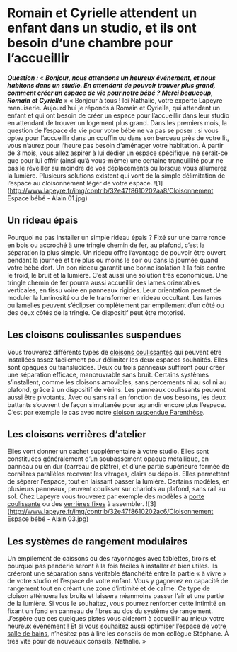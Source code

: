 ##
# **Romain et Cyrielle attendent un enfant dans un studio, et ils ont besoin d’une chambre pour l’accueillir**
_**Question :**_
« **_Bonjour, nous attendons un heureux événement, et nous habitons dans un studio. En attendant de pouvoir trouver plus grand, comment créer un espace de vie pour notre bébé ?_**
**_Merci beaucoup,_**
**_Romain et Cyrielle_** »
« Bonjour à tous !
Ici Nathalie, votre experte Lapeyre menuiserie.
Aujourd’hui je réponds à Romain et Cyrielle, qui attendent un enfant et qui ont besoin de créer un espace pour l’accueillir dans leur studio en attendant de trouver un logement plus grand.
Dans les premiers mois, la question de l’espace de vie pour votre bébé ne va pas se poser : si vous optez pour l’accueillir dans un couffin ou dans son berceau près de votre lit, vous n’aurez pour l’heure pas besoin d’aménager votre habitation.
À partir de 3 mois, vous allez aspirer à lui dédier un espace spécifique, ne serait-ce que pour lui offrir (ainsi qu’à vous-même) une certaine tranquillité pour ne pas le réveiller au moindre de vos déplacements ou lorsque vous allumerez la lumière. Plusieurs solutions existent qui vont de la simple délimitation de l’espace au cloisonnement léger de votre espace.
![1](http://www.lapeyre.fr/img/contrib/32e47f8610202aa8/Cloisonnement Espace bébé - Alain 01.jpg)
## **Un rideau épais**
Pourquoi ne pas installer un simple rideau épais ? Fixé sur une barre ronde en bois ou accroché à une tringle chemin de fer, au plafond, c’est la séparation la plus simple. Un rideau offre l’avantage de pouvoir être ouvert pendant la journée et tiré plus ou moins le soir ou dans la journée quand votre bébé dort. Un bon rideau garantit une bonne isolation à la fois contre le froid, le bruit et la lumière. C’est aussi une solution très économique.
Une tringle chemin de fer pourra aussi accueillir des lames orientables verticales, en tissu voire en panneaux rigides. Leur orientation permet de moduler la luminosité ou de le transformer en rideau occultant. Les lames ou lamelles peuvent s’éclipser complètement par empilement d’un côté ou des deux côtés de la tringle. Ce dispositif peut être motorisé.
## **Les cloisons coulissantes suspendues**
Vous trouverez différents types de [cloisons coulissantes](https://www.lapeyre.fr/cloisons-suspendues-CCN0172) qui peuvent être installées assez facilement pour délimiter les deux espaces souhaités. Elles sont opaques ou translucides. Deux ou trois panneaux suffiront pour créer une séparation efficace, manœuvrable sans bruit. Certains systèmes s’installent, comme les cloisons amovibles, sans percements ni au sol ni au plafond, grâce à un dispositif de vérins. Les panneaux coulissants peuvent aussi être pivotants. Avec ou sans rail en fonction de vos besoins, les deux battants s’ouvrent de façon simultanée pour agrandir encore plus l’espace. C’est par exemple le cas avec notre [cloison suspendue Parenthèse](https://www.lapeyre.fr/gamme-parenthese-mini-sur-mesure-FPC643565).
## **Les cloisons verrières d‘atelier**
Elles vont donner un cachet supplémentaire à votre studio. Elles sont constituées généralement d’un soubassement opaque métallique, en panneau ou en dur (carreau de plâtre), et d’une partie supérieure formée de cornières parallèles recevant les vitrages, clairs ou dépolis. Elles permettent de séparer l’espace, tout en laissant passer la lumière. Certains modèles, en plusieurs panneaux, peuvent coulisser sur chariots au plafond, sans rail au sol. Chez Lapeyre vous trouverez par exemple des modèles à [porte coulissante](https://www.lapeyre.fr/cloisons-verrieres-CCN688090) ou des [verrières fixes](https://www.lapeyre.fr/verrieres-CCN688089) à assembler.
![3](http://www.lapeyre.fr/img/contrib/32e47f8610202ac6/Cloisonnement Espace bébé - Alain 03.jpg)
## **Les systèmes de rangement modulaires**
Un empilement de caissons ou des rayonnages avec tablettes, tiroirs et pourquoi pas penderie seront à la fois faciles à installer et bien utiles. Ils créeront une séparation sans véritable étanchéité entre la partie « à vivre » de votre studio et l’espace de votre enfant. Vous y gagnerez en capacité de rangement tout en créant une zone d’intimité et de calme. Ce type de cloison atténuera les bruits et laissera néanmoins passer l’air et une partie de la lumière. Si vous le souhaitez, vous pourrez renforcer cette intimité en fixant un fond en panneau de fibres au dos du système de rangement.
J’espère que ces quelques pistes vous aideront à accueillir au mieux votre heureux événement ! Et si vous souhaitez aussi optimiser l’espace de votre [salle de bains](https://www.lapeyre.fr/bain-CCU0002), n’hésitez pas à lire les conseils de mon collègue Stéphane.
À très vite pour de nouveaux conseils,
Nathalie. »